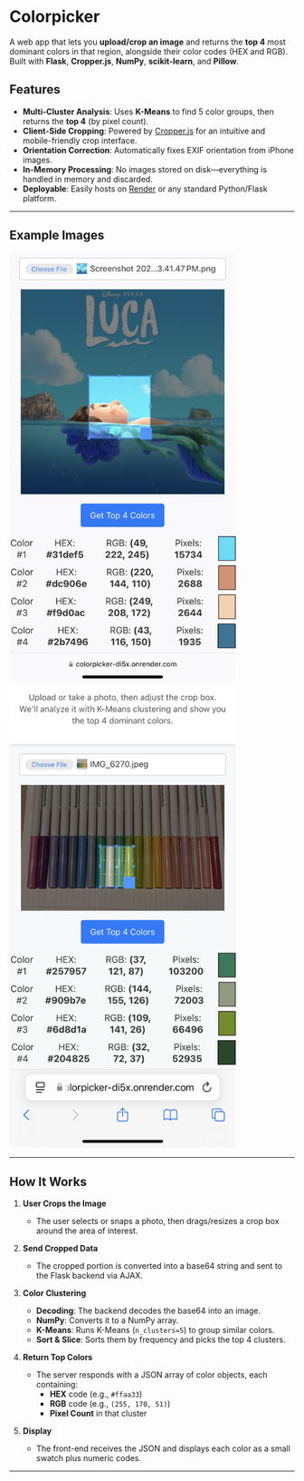 # Colorpicker

A web app that lets you **upload/crop an image** and returns the **top 4** most dominant colors in that region, alongside their color codes (HEX and RGB). Built with **Flask**, **Cropper.js**, **NumPy**, **scikit-learn**, and **Pillow**.

## Features

- **Multi-Cluster Analysis**: Uses **K-Means** to find 5 color groups, then returns the **top 4** (by pixel count).  
- **Client-Side Cropping**: Powered by [Cropper.js](https://github.com/fengyuanchen/cropperjs) for an intuitive and mobile-friendly crop interface.  
- **Orientation Correction**: Automatically fixes EXIF orientation from iPhone images.  
- **In-Memory Processing**: No images stored on disk—everything is handled in memory and discarded.  
- **Deployable**: Easily hosts on [Render](https://render.com/) or any standard Python/Flask platform.

---

## Example Images

<img src="./images/example1.jpg" alt="Screenshot" width="400" />
<img src="./images/example2.jpg" alt="Screenshot" width="400" />

---

## How It Works

1. **User Crops the Image**  
   - The user selects or snaps a photo, then drags/resizes a crop box around the area of interest.

2. **Send Cropped Data**  
   - The cropped portion is converted into a base64 string and sent to the Flask backend via AJAX.

3. **Color Clustering**  
   - **Decoding**: The backend decodes the base64 into an image.  
   - **NumPy**: Converts it to a NumPy array.  
   - **K-Means**: Runs K-Means (`n_clusters=5`) to group similar colors.  
   - **Sort & Slice**: Sorts them by frequency and picks the top 4 clusters.

4. **Return Top Colors**  
   - The server responds with a JSON array of color objects, each containing:
     - **HEX** code (e.g., `#ffaa33`)  
     - **RGB** code (e.g., `(255, 170, 51)`)  
     - **Pixel Count** in that cluster  

5. **Display**  
   - The front-end receives the JSON and displays each color as a small swatch plus numeric codes.

---

